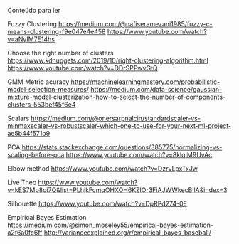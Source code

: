 Conteúdo para ler 

Fuzzy Clustering
https://medium.com/@nafiseramezani1985/fuzzy-c-means-clustering-f9e047e4e458
https://www.youtube.com/watch?v=aNyIM7E14hs

Choose the right number of clusters
https://www.kdnuggets.com/2019/10/right-clustering-algorithm.html
https://www.youtube.com/watch?v=DDrSPPwvGtQ

GMM Metric acuracy
https://machinelearningmastery.com/probabilistic-model-selection-measures/
https://medium.com/data-science/gaussian-mixture-model-clusterization-how-to-select-the-number-of-components-clusters-553bef45f6e4

Scalars
https://medium.com/@onersarpnalcin/standardscaler-vs-minmaxscaler-vs-robustscaler-which-one-to-use-for-your-next-ml-project-ae5b44f571b9

PCA
https://stats.stackexchange.com/questions/385775/normalizing-vs-scaling-before-pca
https://www.youtube.com/watch?v=8klqIM9UvAc

Elbow method
https://www.youtube.com/watch?v=DzrvLpxTxJw

Live Theo
https://www.youtube.com/watch?v=kES7Mp8oi7Q&list=PLhjkFcmqOHXOH6KZlOr3FiAJWWkecBilA&index=3

Silhouette
https://www.youtube.com/watch?v=DpRPd274-0E

Empirical Bayes Estimation
https://medium.com/@simon_moseley55/empirical-bayes-estimation-a2f6a0fc6ff
http://varianceexplained.org/r/empirical_bayes_baseball/
